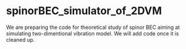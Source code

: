 # spinorBEC_simulator_of_2DVM

We are preparing the code for theoretical study of spinor BEC aiming at simulating two-dimentional vibration model. We will add code once it is cleaned up.
